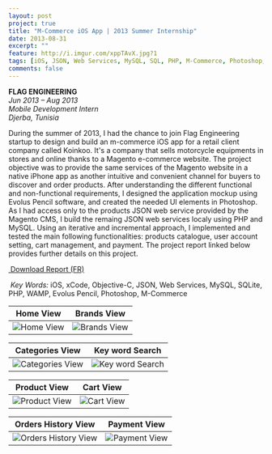 ```yaml
---
layout: post
project: true
title: "M-Commerce iOS App | 2013 Summer Internship"
date: 2013-08-31
excerpt: ""
feature: http://i.imgur.com/xppTAvX.jpg?1
tags: [iOS, JSON, Web Services, MySQL, SQL, PHP, M-Commerce, Photoshop, Mobile]
comments: false
---
```


<a href="http://flag-engineering.com" target="_blank" style="text-decoration:none">__FLAG ENGINEERING__ </a><br/>
*Jun 2013 – Aug 2013*<br/>
*Mobile Development Intern*<br/>
*Djerba, Tunisia*<br/>

During the summer of 2013, I had the chance to join Flag Engineering startup to design and build an m-commerce iOS app for a retail client company called Koinkoo. It's a company that sells motorcycle equipments in stores and online thanks to a Magento e-commerce website. The project objective was to provide the same services of the Magento website in a native iPhone app as another intuitive and convenient channel for buyers to discover and order products. After understanding the different functional and non-functional requirements, I designed the application mockup using Evolus Pencil software, and created the needed UI elements in Photoshop. As I had access only to the products JSON web service provided by the Magento CMS, I build the remaing JSON web services localy using PHP and MySQL. Using an iterative and incremental approach, I implemented and tested the main following functionalities: products catalogue, user account setting, cart management, and payment. The project report linked below provides further details on this project.<br/>

<a href="{{ site.url }}/assets/Koinkoo_Report.pdf" class="button" download target="_blank"><i class="fa fa-download"></i>&nbsp;Download Report (FR)</a><br/>

<i class="fa fa-key" aria-hidden="true"></i>&nbsp;*Key Words:* iOS, xCode, Objective-C, JSON, Web Services, MySQL, SQLite, PHP, WAMP, Evolus Pencil, Photoshop, M-Commerce<br/>

Home View             |  Brands View
:-------------------------:|:-------------------------:
![Home View](http://i.imgur.com/Ow2BEIb.png?1 "Home View") |  ![Brands View](http://i.imgur.com/UjiMuSc.png?1 "Brands View")

Categories View             |  Key word Search
:-------------------------:|:-------------------------:
![Categories View](http://i.imgur.com/pFmppqi.png?1 "Categories View") |  ![Key word Search](http://i.imgur.com/DwHzmKa.png "Key word Search")

Product View             |  Cart View
:-------------------------:|:-------------------------:
![Product View](http://i.imgur.com/A0GF1H3.png "Product View") |  ![Cart View](http://i.imgur.com/DF2bkOL.png "Cart View")

Orders History View             |  Payment View
:-------------------------:|:-------------------------:
![Orders History View](http://i.imgur.com/8dgF282.png?1 "Orders History View") |  ![Payment View](http://i.imgur.com/SLsEjPF.png "Payment View")






